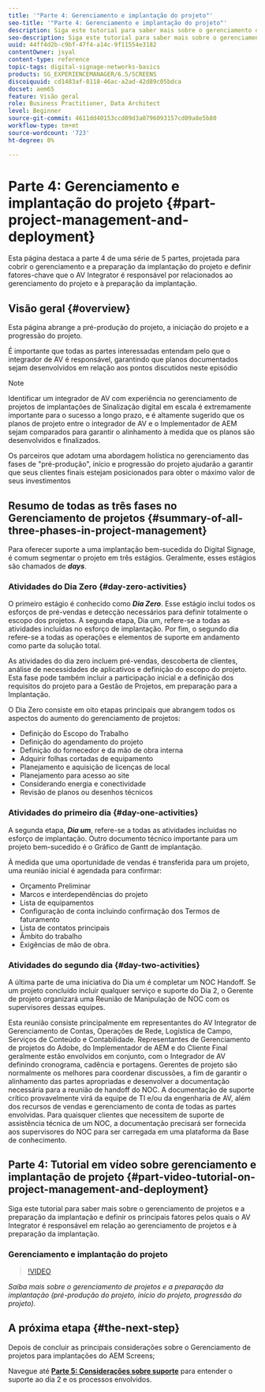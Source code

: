 ```yaml
---
title: '"Parte 4: Gerenciamento e implantação do projeto"'
seo-title: '"Parte 4: Gerenciamento e implantação do projeto"'
description: Siga este tutorial para saber mais sobre o gerenciamento de projetos e a preparação da implantação (pré-produção do projeto, início do projeto, progressão do projeto). Além disso, saiba como o escopo e o cronograma do projeto são definidos, juntamente com a coleta de informações sobre o fornecedor, a mão de obra interna e os recortes.
seo-description: Siga este tutorial para saber mais sobre o gerenciamento de projetos e a preparação da implantação (pré-produção do projeto, início do projeto, progressão do projeto). Além disso, saiba como o escopo e o cronograma do projeto são definidos, juntamente com a coleta de informações sobre o fornecedor, a mão de obra interna e os recortes.
uuid: 44ff4d2b-c9bf-47f4-a14c-9f11554e3182
contentOwner: jsyal
content-type: reference
topic-tags: digital-signage-networks-basics
products: SG_EXPERIENCEMANAGER/6.5/SCREENS
discoiquuid: cd1483af-8118-46ac-a2ad-42d89c05bdca
docset: aem65
feature: Visão geral
role: Business Practitioner, Data Architect
level: Beginner
source-git-commit: 4611dd40153ccd09d3a0796093157cd09a8e5b80
workflow-type: tm+mt
source-wordcount: '723'
ht-degree: 0%

---
```



# Parte 4: Gerenciamento e implantação do projeto {#part-project-management-and-deployment}

Esta página destaca a parte 4 de uma série de 5 partes, projetada para cobrir o gerenciamento e a preparação da implantação do projeto e definir fatores-chave que o AV Integrator é responsável por relacionados ao gerenciamento do projeto e à preparação da implantação.

## Visão geral {#overview}

Esta página abrange a pré-produção do projeto, a iniciação do projeto e a progressão do projeto.

É importante que todas as partes interessadas entendam pelo que o integrador de AV é responsável, garantindo que planos documentados sejam desenvolvidos em relação aos pontos discutidos neste episódio

>[!NOTE]
>
>Identificar um integrador de AV com experiência no gerenciamento de projetos de implantações de Sinalização digital em escala é extremamente importante para o sucesso a longo prazo, e é altamente sugerido que os planos de projeto entre o integrador de AV e o Implementador de AEM sejam comparados para garantir o alinhamento à medida que os planos são desenvolvidos e finalizados.
>
>Os parceiros que adotam uma abordagem holística no gerenciamento das fases de &quot;pré-produção&quot;, início e progressão do projeto ajudarão a garantir que seus clientes finais estejam posicionados para obter o máximo valor de seus investimentos

## Resumo de todas as três fases no Gerenciamento de projetos {#summary-of-all-three-phases-in-project-management}

Para oferecer suporte a uma implantação bem-sucedida do Digital Signage, é comum segmentar o projeto em três estágios. Geralmente, esses estágios são chamados de ***days***.

### Atividades do Dia Zero {#day-zero-activities}

O primeiro estágio é conhecido como ***Dia Zero***. Esse estágio inclui todos os esforços de pré-vendas e detecção necessários para definir totalmente o escopo dos projetos. A segunda etapa, Dia um, refere-se a todas as atividades incluídas no esforço de implantação. Por fim, o segundo dia refere-se a todas as operações e elementos de suporte em andamento como parte da solução total.

As atividades do dia zero incluem pré-vendas, descoberta de clientes, análise de necessidades de aplicativos e definição do escopo do projeto. Esta fase pode também incluir a participação inicial e a definição dos requisitos do projeto para a Gestão de Projetos, em preparação para a Implantação.

O Dia Zero consiste em oito etapas principais que abrangem todos os aspectos do aumento do gerenciamento de projetos:

* Definição do Escopo do Trabalho
* Definição do agendamento do projeto
* Definição do fornecedor e da mão de obra interna
* Adquirir folhas cortadas de equipamento
* Planejamento e aquisição de licenças de local
* Planejamento para acesso ao site
* Considerando energia e conectividade
* Revisão de planos ou desenhos técnicos

### Atividades do primeiro dia {#day-one-activities}

A segunda etapa, ***Dia um***, refere-se a todas as atividades incluídas no esforço de implantação. Outro documento técnico importante para um projeto bem-sucedido é o Gráfico de Gantt de implantação.

À medida que uma oportunidade de vendas é transferida para um projeto, uma reunião inicial é agendada para confirmar:

* Orçamento Preliminar
* Marcos e interdependências do projeto
* Lista de equipamentos
* Configuração de conta incluindo confirmação dos Termos de faturamento
* Lista de contatos principais
* Âmbito do trabalho
* Exigências de mão de obra.

### Atividades do segundo dia {#day-two-activities}

A última parte de uma iniciativa do Dia um é completar um NOC Handoff. Se um projeto concluído incluir qualquer serviço e suporte do Dia 2, o Gerente de projeto organizará uma Reunião de Manipulação de NOC com os supervisores dessas equipes.

Esta reunião consiste principalmente em representantes do AV Integrator de Gerenciamento de Contas, Operações de Rede, Logística de Campo, Serviços de Conteúdo e Contabilidade. Representantes de Gerenciamento de projetos do Adobe, do Implementador de AEM e do Cliente Final geralmente estão envolvidos em conjunto, com o Integrador de AV definindo cronograma, cadência e portagens. Gerentes de projeto são normalmente os melhores para coordenar discussões, a fim de garantir o alinhamento das partes apropriadas e desenvolver a documentação necessária para a reunião de handoff do NOC. A documentação de suporte crítico provavelmente virá da equipe de TI e/ou da engenharia de AV, além dos recursos de vendas e gerenciamento de conta de todas as partes envolvidas. Para quaisquer clientes que necessitem de suporte de assistência técnica de um NOC, a documentação precisará ser fornecida aos supervisores do NOC para ser carregada em uma plataforma da Base de conhecimento.

## Parte 4: Tutorial em vídeo sobre gerenciamento e implantação de projeto {#part-video-tutorial-on-project-management-and-deployment}

Siga este tutorial para saber mais sobre o gerenciamento de projetos e a preparação da implantação e definir os principais fatores pelos quais o AV Integrator é responsável em relação ao gerenciamento de projetos e à preparação da implantação.

### Gerenciamento e implantação do projeto

>[!VIDEO](https://video.tv.adobe.com/v/28408)

*Saiba mais sobre o gerenciamento de projetos e a preparação da implantação (pré-produção do projeto, início do projeto, progressão do projeto).*

## A próxima etapa {#the-next-step}

Depois de concluir as principais considerações sobre o Gerenciamento de projetos para implantações do AEM Screens;

Navegue até **[Parte 5: Considerações sobre suporte](support-considerations.md)** para entender o suporte ao dia 2 e os processos envolvidos.

